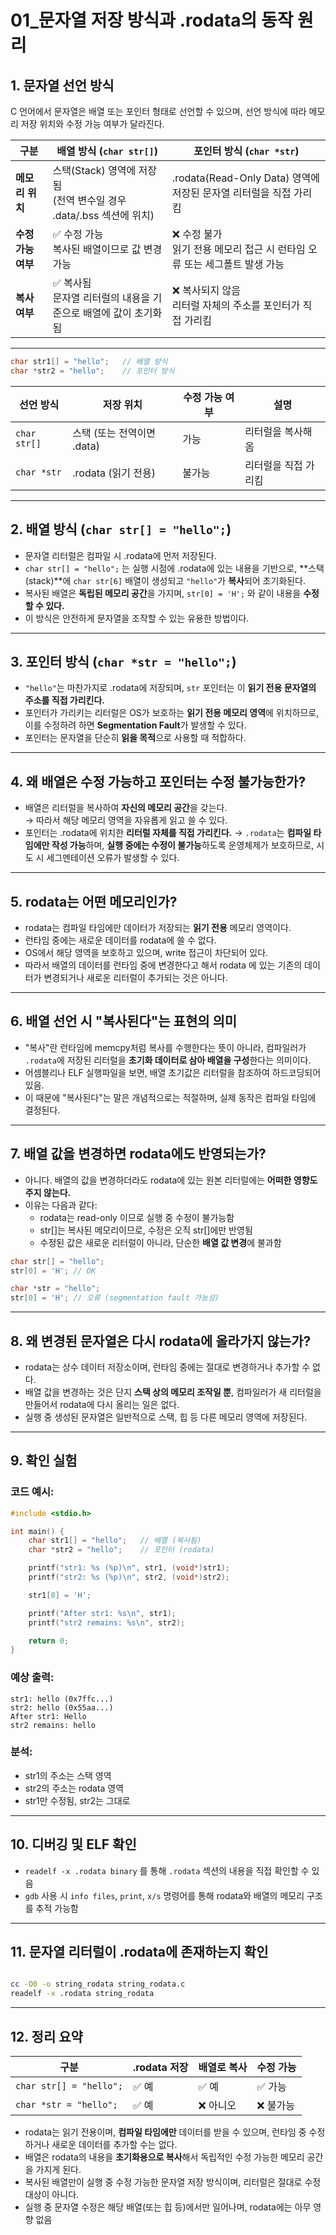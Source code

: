 # 01_문자열 저장 방식과 .rodata의 동작 원리

## 1. 문자열 선언 방식
C 언어에서 문자열은 배열 또는 포인터 형태로 선언할 수 있으며, 선언 방식에 따라 메모리 저장 위치와 수정 가능 여부가 달라진다.

| 구분             | 배열 방식 (`char str[]`)                                           | 포인터 방식 (`char *str`)                                           |
|------------------|---------------------------------------------------------------------|---------------------------------------------------------------------|
| **메모리 위치**     | 스택(Stack) 영역에 저장됨<br>(전역 변수일 경우 .data/.bss 섹션에 위치) | .rodata(Read-Only Data) 영역에 저장된 문자열 리터럴을 직접 가리킴     |
| **수정 가능 여부**   | ✅ 수정 가능<br>복사된 배열이므로 값 변경 가능                       | ❌ 수정 불가<br>읽기 전용 메모리 접근 시 런타임 오류 또는 세그폴트 발생 가능 |
| **복사 여부**       | ✅ 복사됨<br>문자열 리터럴의 내용을 기준으로 배열에 값이 초기화됨         | ❌ 복사되지 않음<br>리터럴 자체의 주소를 포인터가 직접 가리킴             |


---


```c
char str1[] = "hello";   // 배열 방식
char *str2 = "hello";    // 포인터 방식
```

| 선언 방식 | 저장 위치 | 수정 가능 여부 | 설명 |
|------------|------------|------------------|--------|
| `char str[]` | 스택 (또는 전역이면 .data) | 가능 | 리터럴을 복사해옴 |
| `char *str` | .rodata (읽기 전용) | 불가능 | 리터럴을 직접 가리킴 |



---



## 2. 배열 방식 (`char str[] = "hello";`)
- 문자열 리터럴은 컴파일 시 .rodata에 먼저 저장된다.
- `char str[] = "hello";` 는 실행 시점에 .rodata에 있는 내용을 기반으로,  **스택(stack)**에 `char str[6]` 배열이 생성되고 `"hello"`가 **복사**되어 초기화된다.
- 복사된 배열은 **독립된 메모리 공간**을 가지며, `str[0] = 'H';` 와 같이 내용을 **수정할 수 있다.**
- 이 방식은 안전하게 문자열을 조작할 수 있는 유용한 방법이다.



---



## 3. 포인터 방식 (`char *str = "hello";`)
- `"hello"`는 마찬가지로 .rodata에 저장되며, `str` 포인터는 이 **읽기 전용 문자열의 주소를 직접 가리킨다.**
- 포인터가 가리키는 리터럴은 OS가 보호하는 **읽기 전용 메모리 영역**에 위치하므로, 이를 수정하려 하면 **Segmentation Fault**가 발생할 수 있다.
- 포인터는 문자열을 단순히 **읽을 목적**으로 사용할 때 적합하다.



---



## 4. 왜 배열은 수정 가능하고 포인터는 수정 불가능한가?

- 배열은 리터럴을 복사하여 **자신의 메모리 공간**을 갖는다.  
  → 따라서 해당 메모리 영역을 자유롭게 읽고 쓸 수 있다.
- 포인터는 .rodata에 위치한 **리터럴 자체를 직접 가리킨다.**
  → `.rodata`는 **컴파일 타임에만 작성 가능**하며, **실행 중에는 수정이 불가능**하도록 운영체제가 보호하므로, 시도 시 세그멘테이션 오류가 발생할 수 있다.



---



## 5. rodata는 어떤 메모리인가?
- rodata는 컴파일 타임에만 데이터가 저장되는 **읽기 전용** 메모리 영역이다.
- 런타임 중에는 새로운 데이터를 rodata에 쓸 수 없다.
- OS에서 해당 영역을 보호하고 있으며, write 접근이 차단되어 있다.
- 따라서 배열의 데이터를 런타임 중에 변경한다고 해서 rodata 에 있는 기존의 데이터가 변경되거나 새로운 리터럴이 추가되는 것은 아니다.



---



## 6. 배열 선언 시 "복사된다"는 표현의 의미
- "복사"란 런타임에 memcpy처럼 복사를 수행한다는 뜻이 아니라,
  컴파일러가 `.rodata`에 저장된 리터럴을 **초기화 데이터로 삼아 배열을 구성**한다는 의미이다.
- 어셈블리나 ELF 실행파일을 보면, 배열 초기값은 리터럴을 참조하여 하드코딩되어 있음.
- 이 때문에 "복사된다"는 말은 개념적으로는 적절하며, 실제 동작은 컴파일 타임에 결정된다.



---



## 7. 배열 값을 변경하면 rodata에도 반영되는가?
- 아니다. 배열의 값을 변경하더라도 rodata에 있는 원본 리터럴에는 **어떠한 영향도 주지 않는다.**
- 이유는 다음과 같다:
  - rodata는 read-only 이므로 실행 중 수정이 불가능함
  - str[]는 복사된 메모리이므로, 수정은 오직 str[]에만 반영됨
  - 수정된 값은 새로운 리터럴이 아니라, 단순한 **배열 값 변경**에 불과함




```c
char str[] = "hello";
str[0] = 'H'; // OK
```

```c
char *str = "hello";
str[0] = 'H'; // 오류 (segmentation fault 가능성)
```


---



## 8. 왜 변경된 문자열은 다시 rodata에 올라가지 않는가?
- rodata는 상수 데이터 저장소이며, 런타임 중에는 절대로 변경하거나 추가할 수 없다.
- 배열 값을 변경하는 것은 단지 **스택 상의 메모리 조작일 뿐**, 컴파일러가 새 리터럴을 만들어서 rodata에 다시 올리는 일은 없다.
- 실행 중 생성된 문자열은 일반적으로 스택, 힙 등 다른 메모리 영역에 저장된다.



---



## 9. 확인 실험

### 코드 예시:
```c
#include <stdio.h>

int main() {
    char str1[] = "hello";   // 배열 (복사됨)
    char *str2 = "hello";    // 포인터 (rodata)

    printf("str1: %s (%p)\n", str1, (void*)str1);
    printf("str2: %s (%p)\n", str2, (void*)str2);

    str1[0] = 'H';

    printf("After str1: %s\n", str1);
    printf("str2 remains: %s\n", str2);

    return 0;
}
```

### 예상 출력:
```
str1: hello (0x7ffc...)
str2: hello (0x55aa...)
After str1: Hello
str2 remains: hello
```

### 분석:
- str1의 주소는 스택 영역
- str2의 주소는 rodata 영역
- str1만 수정됨, str2는 그대로



---



## 10. 디버깅 및 ELF 확인
- `readelf -x .rodata binary` 를 통해 `.rodata` 섹션의 내용을 직접 확인할 수 있음
- `gdb` 사용 시 `info files`, `print`, `x/s` 명령어를 통해 rodata와 배열의 메모리 구조를 추적 가능함



---


## 11. 문자열 리터럴이 .rodata에 존재하는지 확인

```bash

cc -O0 -o string_rodata string_rodata.c
readelf -x .rodata string_rodata

```


---



## 12. 정리 요약

| 구분 | .rodata 저장 | 배열로 복사 | 수정 가능 |
|------|----------------|----------------|--------------|
| `char str[] = "hello";` | ✅ 예 | ✅ 예 | ✅ 가능 |
| `char *str = "hello";` | ✅ 예 | ❌ 아니오 | ❌ 불가능 |

- rodata는 읽기 전용이며, **컴파일 타임에만** 데이터를 받을 수 있으며, 런타임 중 수정하거나 새로운 데이터를 추가할 수는 없다.
- 배열은 rodata의 내용을 **초기화용으로 복사**해서 독립적인 수정 가능한 메모리 공간을 가지게 된다.
- 복사된 배열만이 실행 중 수정 가능한 문자열 저장 방식이며, 리터럴은 절대로 수정 대상이 아니다.
- 실행 중 문자열 수정은 해당 배열(또는 힙 등)에서만 일어나며, rodata에는 아무 영향 없음

